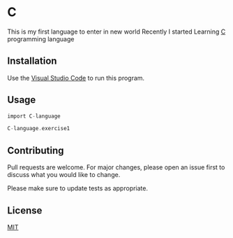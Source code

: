 # C
This is my first language to enter in new world
Recently I started Learning [C](https://en.wikipedia.org/wiki/C_(programming_language)) programming language 

## Installation
Use the [Visual Studio Code](https://code.visualstudio.com/download) to run this program.

## Usage
```C
import C-language

C-language.exercise1
```
## Contributing
Pull requests are welcome. For major changes, please open an issue first to discuss what you would like to change.

Please make sure to update tests as appropriate.

## License
[MIT](https://choosealicense.com/licenses/mit/)
